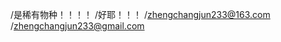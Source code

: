 /是稀有物种！！！！
/好耶！！！
/zhengchangjun233@163.com
/zhengchangjun233@gmail.com

<!---
Rare-Specie/Rare-Specie is a ✨ special ✨ repository because its `README.md` (this file) appears on your GitHub profile.
You can click the Preview link to take a look at your changes.
--->
